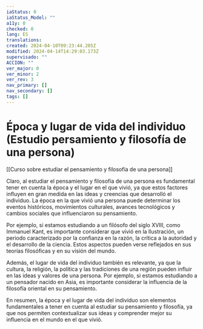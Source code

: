 ```yaml
---
iaStatus: 0
iaStatus_Model: ""
a11y: 0
checked: 0
lang: ES
translations: 
created: 2024-04-10T09:23:44.205Z
modified: 2024-04-14T14:29:03.173Z
supervisado: ""
ACCION: ""
ver_major: 0
ver_minor: 2
ver_rev: 3
nav_primary: []
nav_secondary: []
tags: []
---
```

# Época y lugar de vida del individuo (Estudio persamiento y filosofía de una persona)

[[Curso sobre estudiar el pensamiento y filosofía de una persona]]

Claro, al estudiar el pensamiento y filosofía de una persona es fundamental tener en cuenta la época y el lugar en el que vivió, ya que estos factores influyen en gran medida en las ideas y creencias que desarrolló el individuo. La época en la que vivió una persona puede determinar los eventos históricos, movimientos culturales, avances tecnológicos y cambios sociales que influenciaron su pensamiento.

Por ejemplo, si estamos estudiando a un filósofo del siglo XVIII, como Immanuel Kant, es importante considerar que vivió en la Ilustración, un periodo caracterizado por la confianza en la razón, la crítica a la autoridad y el desarrollo de la ciencia. Estos aspectos pueden verse reflejados en sus teorías filosóficas y en su visión del mundo.

Además, el lugar de vida del individuo también es relevante, ya que la cultura, la religión, la política y las tradiciones de una región pueden influir en las ideas y valores de una persona. Por ejemplo, si estamos estudiando a un pensador nacido en Asia, es importante considerar la influencia de la filosofía oriental en su pensamiento.

En resumen, la época y el lugar de vida del individuo son elementos fundamentales a tener en cuenta al estudiar su pensamiento y filosofía, ya que nos permiten contextualizar sus ideas y comprender mejor su influencia en el mundo en el que vivió.

